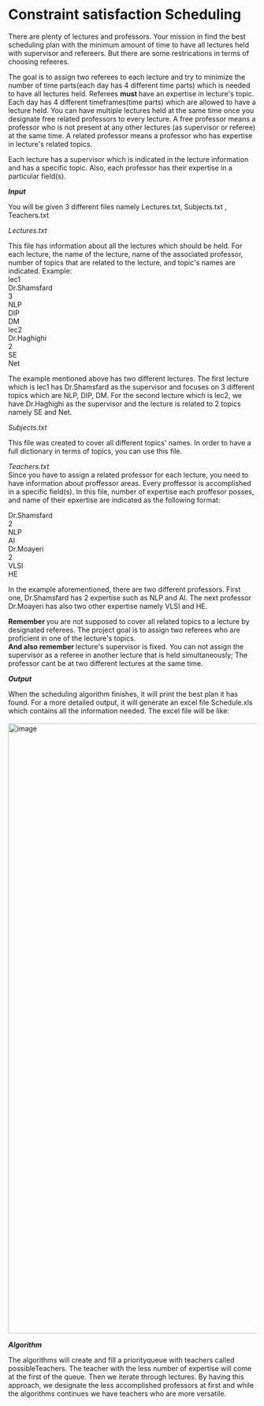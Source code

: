# Constraint satisfaction Scheduling

There are plenty of lectures and professors. Your mission in find the best scheduling plan with  the minimum amount of time to have all lectures held with supervisor and refereers. But there are some restrications in terms of choosing refeeres.

The goal is to assign two referees to each lecture and try to minimize the number of time parts(each day has 4 different time parts) which is needed to have all lectures held.
Referees <b> must </b> have an expertise in lecture's topic. Each day has 4 different timeframes(time parts) which are allowed to have a lecture held.
You can have multiple lectures held at the same time once you designate free related professors to every lecture.
A free professor means a professor who is not present at any other lectures (as supervisor or referee) at the same time.
A related professor means a professor who has expertise in lecture's related topics.

Each lecture has a supervisor which is indicated in the lecture information and has a specific topic. Also, each professor has their expertise in a particular field(s).

<i> <b>
Input
</b> </i> 

You will be given 3 different files namely Lectures.txt, Subjects.txt , Teachers.txt

<i> Lectures.txt </i>

This file has information about all the lectures which should be held. For each lecture, the name of the lecture, name of the associated professor, number of topics that are related to the lecture, and topic's names are indicated.
Example: <br>
lec1 <br>
Dr.Shamsfard <br>
3 <br>
NLP <br> 
DIP <br>
DM  <br>
lec2 <br>
Dr.Haghighi <br>
2 <br>
SE <br>
Net <br>

The example mentioned above has two different lectures. The first lecture which is lec1 has Dr.Shamsfard as the supervisor and focuses on 3 different topics which are NLP, DIP, DM. 
For the second lecture which is lec2, we have Dr.Haghighi as the supervisor and the lecture is related to 2 topics namely SE and Net.

<i> Subjects.txt </i>  <br>

This file was created to cover all different topics' names. In order to have a full dictionary in terms of topics, you can use this file.

<i> Teachers.txt </i>  <br>
Since you have to assign a related professor for each lecture, you need to have information about proffessor areas.
Every proffessor is accomplished in a specific field(s). In this file, number of expertise each proffesor posses, and name of their epxertise are indicated as the following format:
<br>

Dr.Shamsfard <br>
2 <br>
NLP <br>
AI <br>
Dr.Moayeri <br>
2 <br> 
VLSI <br>
HE <br>

In the example aforementioned, there are two different professors.  First one, Dr.Shamsfard has 2 expertise such as NLP and AI.
The next professor Dr.Moayeri has also two other expertise namely VLSI and HE.


<b>Remember </b> you are not supposed to cover all related topics to a lecture by designated referees. The project goal is to assign two referees who are proficient in one of the lecture's topics.
<br>
<b> And also remember </b> lecture's supervisor is fixed. You can not assign the supervisor as a referee in another lecture that is held simultaneously; The professor cant be at two different lectures at the same time.


<i> <b>
Output
</b> </i>

When the scheduling algorithm finishes, it will print the best plan it has found. For a more detailed output, it will generate an excel file Schedule.xls which contains all the information needed.
The excel file will be like:
<br>
<br>
<img width="1236" alt="image" src="https://user-images.githubusercontent.com/28820932/118763572-4f950d80-b88d-11eb-94a9-b05f35a8b8dc.png">

<i> <b>
Algorithm
</b> </i>

The algorithms will create and fill a priorityqueue with teachers called possibleTeachers. The teacher with the less number of expertise will come at the first of the queue. Then we iterate through lectures. By having this approach, we designate the less accomplished professors at first and while the algorithms continues we have teachers who are more versatile.
